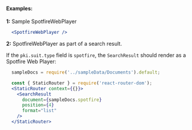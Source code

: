 #### Examples:

__1:__ Sample SpotfireWebPlayer

```jsx
  <SpotfireWebPlayer />
```

__2:__ SpotfireWebPlayer as part of a search result.

If the `pki.suit.type` field is `spotfire`, the `SearchResult` should render as a Spotfire Web Player:

```jsx
  sampleDocs = require('../sampleData/Documents').default;

  const { StaticRouter } = require('react-router-dom');
  <StaticRouter context={{}}>
    <SearchResult
      document={sampleDocs.spotfire}
      position={4}
      format="list"
    />
  </StaticRouter>

```
